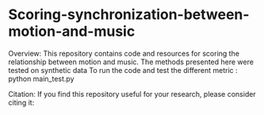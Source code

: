 # Scoring-synchronization-between-motion-and-music
Overview:
This repository contains code and resources for scoring the relationship between motion and music. 
    The methods presented here were tested on synthetic data 
    To run the code and test the different metric  : 
    python main_test.py



Citation:
If you find this repository useful for your research, please consider citing it:


